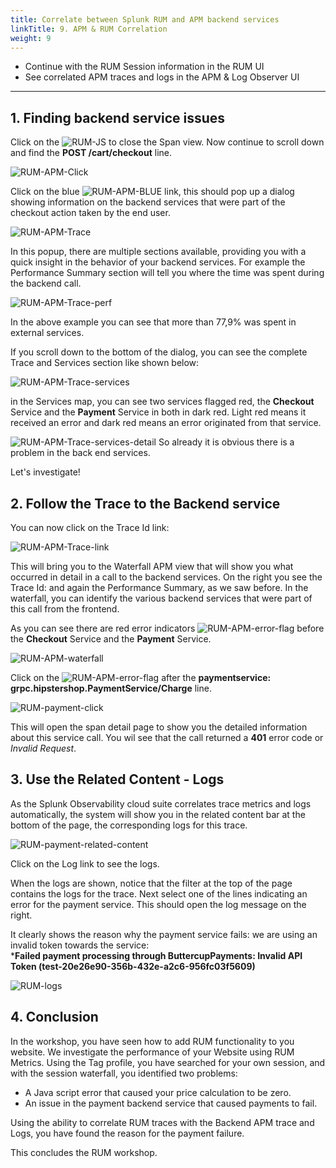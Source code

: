 ```yaml
---
title: Correlate between Splunk RUM and APM backend services
linkTitle: 9. APM & RUM Correlation
weight: 9
---
```

* Continue with the RUM Session information in the RUM UI
* See correlated APM traces and logs in the APM & Log Observer UI

---

## 1. Finding backend service issues

Click on the ![RUM-JS](../../images/RUM-JS-Error.png) to close the Span view.
Now continue to scroll down and find the **POST /cart/checkout** line.

![RUM-APM-Click](../../images/RUM-APM-Click.png)

Click on the blue ![RUM-APM-BLUE](../../images/RUM-APM.png) link, this should pop up a dialog showing information on the backend services that were part of the checkout action taken by the end user.

![RUM-APM-Trace](../../images/RUM-Trace.png)

In this popup, there are multiple sections available, providing you with a quick insight in the behavior of your backend services. For example the Performance Summary section will tell you where the time was spent during the backend call.

![RUM-APM-Trace-perf](../../images/RUM-Trace-Performance.png)

In the above example you can see that more than 77,9% was spent in external services.

If you scroll down to the bottom of the dialog, you can see the complete Trace and Services section like shown below:

![RUM-APM-Trace-services](../../images/RUM-Trace-Services.png)

in the Services map, you can see two services flagged red, the **Checkout** Service and the **Payment** Service in both in dark red. Light red means it received an error and dark red means an error originated from that service.

![RUM-APM-Trace-services-detail](../../images/RUM-Trace-Services-Detail.png)
So already it is obvious there is a problem in the back end services.

Let's investigate!

## 2.  Follow the Trace to the Backend service

You can now click on the Trace Id link:

![RUM-APM-Trace-link](../../images/RUM-Trace-url.png)

This will bring you to the Waterfall APM view that will show you what occurred in detail in a call to the backend services.
On the right you see the Trace Id: and again the Performance Summary, as we saw before.
In the waterfall, you can identify the various backend services that were part of this call from the frontend.

As you can see there are red error indicators ![RUM-APM-error-flag](../../images/APM_Error_Flag.png)
before the **Checkout** Service and the **Payment** Service.

![RUM-APM-waterfall](../../images/RUM-APM-Waterfall.png)

Click on the ![RUM-APM-error-flag](../../images/APM_Error_Flag.png) after the **paymentservice: grpc.hipstershop.PaymentService/Charge** line.

![RUM-payment-click](../../images/payment-click.png)

This will open the span detail page to show you the detailed information about this service call.
You wil see that the call returned a **401** error code or *Invalid Request*.

## 3.  Use the Related Content - Logs

As the Splunk Observability cloud suite correlates trace metrics and logs automatically, the system will show you in the related content bar at the bottom of the page, the corresponding logs for this trace.

![RUM-payment-related-content](../../images/log-corelation.png)

Click on the Log link to see the logs.

When the logs are shown, notice that the filter at the top of the page contains the logs for the trace.
Next select one of the  lines indicating an error for the payment service.
This should open the log message on the right.

It clearly shows the reason why the payment service fails: we are using an invalid token towards the service:  
***Failed payment processing through ButtercupPayments: Invalid API Token (test-20e26e90-356b-432e-a2c6-956fc03f5609)**

![RUM-logs](../../images/RUM-LogObserver.png)

## 4.  Conclusion

In the workshop, you have seen how to add RUM functionality to you website.
We investigate the performance of your Website using RUM Metrics.
Using the Tag profile, you have searched for your own session, and with the session waterfall, you identified two problems:

* A Java script error that caused your price calculation to be zero.
* An issue in the payment backend service that caused payments to fail.

Using the ability to correlate RUM traces with the Backend APM trace and Logs, you have found the reason for the payment failure.

This concludes the RUM workshop.

